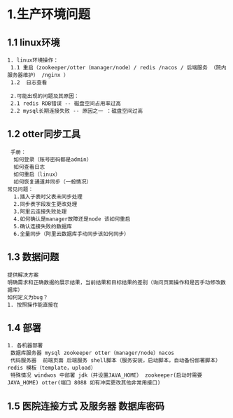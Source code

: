 # 1.生产环境问题
## 1.1 linux环境
	1. linux环境操作：
     1.1 重启（zookeeper/otter（manager/node）/ redis /nacos / 后端服务 （院内服务器维护） /nginx ） 
     1.2  日志查看
     
     2.可能出现的问题及其原因：
     2.1 redis RDB错误 -- 磁盘空间占用率过高
     2.2 mysql长期连接失败 -- 原因之一 ：磁盘空间过高
      
## 1.2 otter同步工具
	 手册：
	  如何登录（账号密码都是admin）
	  如何查看日志
	  如何重启（linux）
	  如何恢复通道并同步（一般情况）
	常见问题：
	  1.插入子表时父表未同步处理
	  2.同步表字段发生更改处理
	  3.阿里云连接失败处理
	  4.如何确认是manager故障还是node 该如何重启
	  5.确认连接失败的数据库
	  6.全量同步（阿里云数据库手动同步该如何同步）
	  
## 1.3 数据问题 
	提供解决方案
	明确需求和正确数据的展示结果，当前结果和目标结果的差别（询问页面操作和是否手动修改数据库）
	如何定义为bug？
	1. 按照操作能直接在
		
## 1.4 部署
	1. 各机器部署
	 数据库服务器 mysql zookeeper otter（manager/node）nacos
	 代码服务器  前端页面 后端服务 shell脚本（服务安装，启动脚本，自动备份部署脚本）redis 模板（template，upload）
	 特殊情况 windwos 中部署 jdk（并设置JAVA_HOME） zookeeper(启动时需要JAVA_HOME) otter(端口 8088 如有冲突更改其他非常用接口)
	 
## 1.5 医院连接方式 及服务器 数据库密码


	 
